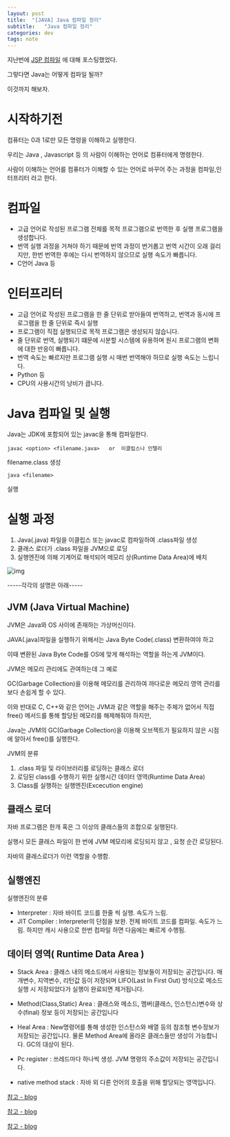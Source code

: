 ```yaml
---
layout: post
title:  "[JAVA] Java 컴파일 정리"
subtitle:   "Java 컴파일 정리"
categories: dev
tags: note
---
```


지난번에 [JSP 컴파일](https://chung10kr.github.io/dev/2021/02/21/JSP/) 에 대해 포스팅했었다.

그렇다면 Java는 어떻게 컴파일 될까? 

이것까지 해보자.


# 시작하기전

컴퓨터는 0과 1로만 모든 명령을 이해하고 실행한다.


우리는 Java , Javascript 등 의 사람이 이해하는 언어로 컴퓨터에게 명령한다.


사람이 이해하는 언어를 컴퓨터가 이해할 수 있는 언어로 바꾸어 주는 과정을 컴파일,인터프리터 라고 한다.

# 컴파일
- 고급 언어로 작성된 프로그램 전체를 목적 프로그램으로 번역한 후 실행 프로그램을 생성합니다.
- 번역 실행 과정을 거쳐야 하기 때문에 번역 과정이 번거롭고 번역 시간이 오래 걸리지만, 한번 번역한 후에는 다시 번역하지 않으므로 실행 속도가 빠릅니다.
- C언어 Java 등


# 인터프리터
- 고급 언어로 작성된 프로그램을 한 줄 단위로 받아들여 번역하고, 번역과 동시에 프로그램을 한 줄 단위로 즉시 실행
- 프로그램이 직접 실행되므로 목적 프로그램은 생성되지 않습니다.
- 줄 단위로 번역, 실행되기 떄문에 시분할 시스템에 유용하며 원시 프로그램의 변화에 대한 반응이 빠릅니다.
- 번역 속도는 빠르지만 프로그램 실행 시 매번 번역해야 하므로 실행 속도는 느립니다.
- Python 등
- CPU의 사용시간의 낭비가 큽니다.


# Java 컴파일 및 실행

Java는 JDK에 포함되어 있는 javac을 통해 컴파일한다.


```
javac <option> <filename.java>   or  이클립스나 인텔리
```

filename.class 생성


```
java <filename> 
```

실행


# 실행 과정

1. Java(.java) 파일을 이클립스 또는 javac로 컴파일하여 .class파일 생성
2. 클래스 로더가 .class 파일을 JVM으로 로딩
3. 실행엔진에 의해 기계어로 해석되어 메모리 상(Runtime Data Area)에 배치

![img](https://chung10kr.github.io/assets/img/2021-02-22-1.PNG)

-----각각의 설명은 아래-----


## JVM (Java Virtual Machine)

JVM은 Java와 OS 사이에 존재하는 가상머신이다.


JAVA(.java)파일을 실행하기 위해서는 Java Byte Code(.class) 변환하여야 하고


이때 변환된 Java Byte Code를 OS에 맞게 해석하는 역할을 하는게 JVM이다.


JVM은 메모리 관리에도 관여하는데 그 예로


GC(Garbage Collection)을 이용해 메모리를 관리하여 까다로운 메모리 영역 관리를 보다 손쉽게 할 수 있다.


이와 반대로 C, C++와 같은 언어는 JVM과 같은 역할을 해주는 주체가 없어서 직접 free() 메서드를 통해 할당된 메모리를 해제해줘야 하지만, 


Java는 JVM의 GC(Garbage Collection)을 이용해 오브젝트가 필요하지 않은 시점에 알아서 free()를 실행한다.


JVM의 분류
1. .class 파일 및 라이브러리를 로딩하는 클래스 로더
2. 로딩된 class를 수행하기 위한 실행시간 데이터 영역(Runtime Data Area)
3. Class를 실행하는 실행엔진(Excecution engine)

## 클래스 로더

자바 프로그램은 한개 혹은 그 이상의 클래스들의 조합으로 실행된다. 

실행시 모든 클래스 파일이 한 번에 JVM 메모리에 로딩되지 않고 , 요청 순간 로딩된다. 

자바의 클래스로더가 이런 역할을 수행함.

## 실행엔진

실행엔진의 분류
- Interpreter : 자바 바이트 코드를 한줄 씩 실행. 속도가 느림.
- JIT Compiler : Interpreter의 단점을 보완. 전체 바이트 코드를 컴파일. 속도가 느림. 하지만 캐시 사용으로 한번 컴파일 하면 다음에는 빠르게 수행됨.

## 데이터 영역( Runtime Data Area )
- Stack Area : 클래스 내의 메소드에서 사용되는 정보들이 저장되는 공간입니다. 매개변수, 지역변수, 리턴값 등이 저장되며 LIFO(Last In First Out) 방식으로 메소드 실행 시 저장되었다가 실행이 완료되면 제거됩니다.

- Method(Class,Static) Area : 클래스와 메소드, 멤버(클래스, 인스턴스)변수와 상수(final) 정보 등이 저장되는 공간입니다

- Heal Area : New명령어를 통해 생성한 인스턴스와 배열 등의 참조형 변수정보가 저장되는 공간입니다. 물론 Method Area에 올라온 클래스들만 생성이 가능합니다. GC의 대상이 된다.

- Pc register : 쓰레드마다 하나씩 생성. JVM 명령의 주소값이 저장되는 공간입니다.


- native method stack : 자바 외 다른 언어의 호출을 위해 할당되는 영역입니다.




[참고 - blog](https://aljjabaegi.tistory.com/387)


[참고 - blog](https://m.blog.naver.com/PostView.nhn?blogId=choigohot&logNo=40192701035&proxyReferer=https:%2F%2Fwww.google.com%2F)


[참고 - blog](https://umanking.github.io/2019/06/25/java-class-loader/)